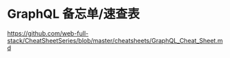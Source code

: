 # GraphQL 备忘单/速查表

https://github.com/web-full-stack/CheatSheetSeries/blob/master/cheatsheets/GraphQL_Cheat_Sheet.md
